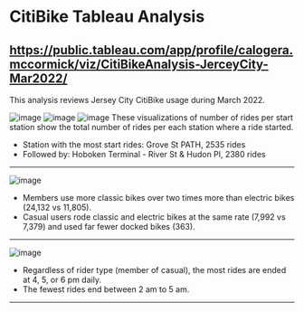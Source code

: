 # CitiBike Tableau Analysis
## https://public.tableau.com/app/profile/calogera.mccormick/viz/CitiBikeAnalysis-JerceyCity-Mar2022/

This analysis reviews Jersey City CitiBike usage during March 2022.

![image](https://github.com/CMccormick0003/citibike_tableau/assets/120672518/ddc8c7e8-951a-42da-8163-04276e5ce336)
![image](https://github.com/CMccormick0003/citibike_tableau/assets/120672518/467d73e9-5867-42ef-964c-326c024076f1)
![image](https://github.com/CMccormick0003/citibike_tableau/assets/120672518/016a829d-04fb-4ddd-ba87-5ed4ca197614)
These visualizations of number of rides per start station show the total number of rides per each station where a ride started.  
- Station with the most start rides: Grove St PATH, 2535 rides
- Followed by: Hoboken Terminal - River St & Hudon Pl, 2380 rides

- --------------------------------------------------------------------------------------------------------------

![image](https://github.com/CMccormick0003/citibike_tableau/assets/120672518/f0ccbfa9-735d-4561-9fa3-521b05cdb539)
- Members use more classic bikes over two times more than electric bikes (24,132 vs 11,805).
- Casual users rode classic and electric bikes at the same rate (7,992 vs 7,379) and used far fewer docked bikes (363).

- --------------------------------------------------------------------------------------------------------------

![image](https://github.com/CMccormick0003/citibike_tableau/assets/120672518/f5ef7afb-645c-448a-8b94-5bede0caa671)
- Regardless of rider type (member of casual), the most rides are ended at 4, 5, or 6 pm daily.  
- The fewest rides end between 2 am to 5 am.

- --------------------------------------------------------------------------------------------------------------

